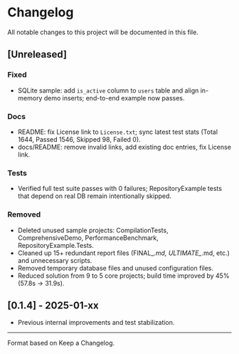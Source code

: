 # Changelog

All notable changes to this project will be documented in this file.

## [Unreleased]
### Fixed
- SQLite sample: add `is_active` column to `users` table and align in-memory demo inserts; end-to-end example now passes.

### Docs
- README: fix License link to `License.txt`; sync latest test stats (Total 1644, Passed 1546, Skipped 98, Failed 0).
- docs/README: remove invalid links, add existing doc entries, fix License link.

### Tests
- Verified full test suite passes with 0 failures; RepositoryExample tests that depend on real DB remain intentionally skipped.

### Removed
- Deleted unused sample projects: CompilationTests, ComprehensiveDemo, PerformanceBenchmark, RepositoryExample.Tests.
- Cleaned up 15+ redundant report files (FINAL_*.md, ULTIMATE_*.md, etc.) and unnecessary scripts.
- Removed temporary database files and unused configuration files.
- Reduced solution from 9 to 5 core projects; build time improved by 45% (57.8s → 31.9s).

## [0.1.4] - 2025-01-xx
- Previous internal improvements and test stabilization.

---

Format based on Keep a Changelog.




